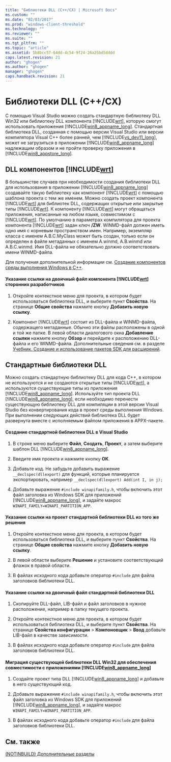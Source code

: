 ```yaml
---
title: "Библиотеки DLL (C++/CX) | Microsoft Docs"
ms.custom: ""
ms.date: "02/03/2017"
ms.prod: "windows-client-threshold"
ms.technology: ""
ms.reviewer: ""
ms.suite: ""
ms.tgt_pltfrm: ""
ms.topic: "article"
ms.assetid: 5b8bcc57-64dd-4c54-9f24-26a25bd5dddd
caps.latest.revision: 21
author: "ghogen"
ms.author: "ghogen"
manager: "ghogen"
caps.handback.revision: 21
---
```

# Библиотеки DLL (C++/CX)
С помощью Visual Studio можно создать стандартную библиотеку DLL Win32 или библиотеку DLL компонента [!INCLUDE[wrt](../cppcx/includes/wrt-md.md)], которую смогут использовать приложения [!INCLUDE[win8_appname_long](../cppcx/includes/win8-appname-long-md.md)]. Стандартная библиотека DLL, созданная с помощью версии Visual Studio или версии компилятора Visual C\+\+ более ранней, чем [!INCLUDE[vs_dev11_long](../cppcx/includes/vs-dev11-long-md.md)], может не загрузиться в приложении [!INCLUDE[win8_appname_long](../cppcx/includes/win8-appname-long-md.md)] надлежащим образом и не пройти проверку приложения в [!INCLUDE[win8_appstore_long](../cppcx/includes/win8-appstore-long-md.md)].  
  
## DLL компонентов [!INCLUDE[wrt](../cppcx/includes/wrt-md.md)]  
 В большинстве случаев при необходимости создания библиотеки DLL для использования в приложении [!INCLUDE[win8_appname_long](../cppcx/includes/win8-appname-long-md.md)] создавайте такую библиотеку как компонент [!INCLUDE[wrt](../cppcx/includes/wrt-md.md)] с помощью шаблона проекта с тем же именем. Можно создать проект компонента [!INCLUDE[wrt](../cppcx/includes/wrt-md.md)] для библиотек DLL, содержащих открытые или закрытые типы [!INCLUDE[wrt](../cppcx/includes/wrt-md.md)]. К компоненту [!INCLUDE[wrt](../cppcx/includes/wrt-md.md)] могут обращаться приложения, написанные на любом языке, совместимом с [!INCLUDE[wrt](../cppcx/includes/wrt-md.md)]. По умолчанию в параметрах компилятора для проекта компонента [!INCLUDE[wrt](../cppcx/includes/wrt-md.md)] задан ключ **\/ZW**. WINMD\-файл должен иметь одно имя с корневым пространством имен. Например, экземпляр класса с именем A.B.C.MyClass может быть создан, только если он определен в файле метаданных с именем A.winmd, A.B.winmd или A.B.C.winmd. Имя DLL\-файла не обязательно должно соответствовать имени WINMD\-файла.  
  
 Для получения дополнительной информации см. [Создание компонентов среды выполнения Windows в C\+\+](http://msdn.microsoft.com/library/5b7251e6-4271-4f13-af80-c1cf5b1489bf).  
  
#### Указание ссылки на двоичный файл компонента [!INCLUDE[wrt](../cppcx/includes/wrt-md.md)] сторонних разработчиков  
  
1.  Откройте контекстное меню для проекта, в котором будет использоваться библиотека DLL, и выберите пункт **Свойства**. На странице **Общие свойства** нажмите кнопку **Добавить новую ссылку**.  
  
2.  Компонент [!INCLUDE[wrt](../cppcx/includes/wrt-md.md)] состоит из DLL\-файла и WINMD\-файла, содержащего метаданные. Обычно эти файлы расположены в одной и той же папке. В левой области диалогового окна **Добавление ссылки** нажмите кнопку **Обзор** и перейдите к расположению DLL\-файла и его WINMD\-файла. Дополнительные сведения см. в разделе [Учебник. Создание и использование пакетов SDK для расширений](http://msdn.microsoft.com/ru-ru/001e2fca-3d56-43ab-a5e0-0561d085679f).  
  
## Стандартные библиотеки DLL  
 Можно создать стандартную библиотеку DLL для кода C\+\+, в котором не используются и не создаются открытые типы [!INCLUDE[wrt](../cppcx/includes/wrt-md.md)], а используются существующие типы из приложения [!INCLUDE[win8_appname_long](../cppcx/includes/win8-appname-long-md.md)]. Используйте тип проекта DLL [!INCLUDE[win8_appname_long](../cppcx/includes/win8-appname-long-md.md)], если необходимо перенести существующую библиотеку DLL для компиляции в этой версии Visual Studio без конвертирования кода в проект среды выполнения Windows. При выполнении следующих действий библиотека DLL будет развернута вместе с исполняемым файлом приложения в APPX\-пакете.  
  
#### Создание стандартной библиотеки DLL в Visual Studio  
  
1.  В строке меню выберите **Файл**, **Создать**, **Проект**, а затем выберите шаблон DLL [!INCLUDE[win8_appname_long](../cppcx/includes/win8-appname-long-md.md)].  
  
2.  Введите имя проекта и нажмите кнопку **ОК**.  
  
3.  Добавьте код. Не забудьте добавить выражение `__declspec(dllexport)` для функций, которые планируется экспортировать, например `__declspec(dllexport) Add(int I, in j);`  
  
4.  Добавьте выражение `#include winapifamily.h`, чтобы включить этот файл заголовка из Windows SDK для приложений [!INCLUDE[win8_appname_long](../cppcx/includes/win8-appname-long-md.md)], и задайте макрос `WINAPI_FAMILY=WINAPI_PARTITION_APP`.  
  
#### Указание ссылки на проект стандартной библиотеки DLL из того же решения  
  
1.  Откройте контекстное меню для проекта, в котором будет использоваться библиотека DLL, и выберите пункт **Свойства**. На странице **Общие свойства** нажмите кнопку **Добавить новую ссылку**.  
  
2.  В левой области выберите **Решение** и установите соответствующий флажок в правой области.  
  
3.  В файлах исходного кода добавьте оператор `#include` для файла заголовков библиотеки DLL.  
  
#### Указание ссылки на двоичный файл стандартной библиотеки DLL  
  
1.  Скопируйте DLL\-файл, LIB\-файл и файл заголовков в нужное расположение, например в папку текущего проекта.  
  
2.  Откройте контекстное меню для проекта, в котором будет использоваться библиотека DLL, и выберите пункт **Свойства**. На странице **Свойства конфигурации** \> **Компоновщик** \> **Ввод** добавьте LIB\-файл в качестве зависимости.  
  
3.  В файлах исходного кода добавьте оператор `#include` для файла заголовков библиотеки DLL.  
  
#### Миграция существующей библиотеки DLL Win32 для обеспечения совместимости с приложениями [!INCLUDE[win8_appname_long](../cppcx/includes/win8-appname-long-md.md)]  
  
1.  Создайте проект типа DLL [!INCLUDE[win8_appname_long](../cppcx/includes/win8-appname-long-md.md)] и добавьте в него существующий код.  
  
2.  Добавьте выражение `#include winapifamily.h`, чтобы включить этот файл заголовка из Windows SDK для приложений [!INCLUDE[win8_appname_long](../cppcx/includes/win8-appname-long-md.md)], и задайте макрос `WINAPI_FAMILY=WINAPI_PARTITION_APP`.  
  
3.  В файлах исходного кода добавьте оператор `#include` для файла заголовков библиотеки DLL.  
  
## См. также  
 [\(NOTINBUILD\) Дополнительные разделы](http://msdn.microsoft.com/ru-ru/1ccff0cf-a6cc-47ef-a05f-eba6307b3ced)